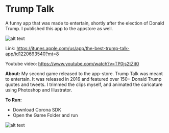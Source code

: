 # Trump Talk

A funny app that was made to entertain, shortly after the election of Donald Trump. I published this app to the appstore as well. 

![alt text](https://is3-ssl.mzstatic.com/image/thumb/Purple111/v4/ac/dc/d1/acdcd1b9-c0d7-f463-5034-67cf740e2fbb/pr_source.png/246x0w.png)

Link: https://itunes.apple.com/us/app/the-best-trump-talk-app/id1220693540?mt=8

Youtube video: https://www.youtube.com/watch?v=TP0js2tZit0

**About:**
My second game released to the app-store. Trump Talk was meant to entertain. It was released in 2016 and featured over 150+ Donald Trump quotes and tweets. I trimmed the clips myself, and animated the caricature using Photoshop and Illustrator. 

**To Run:**

- Download Corona SDK
- Open the Game Folder and run

![alt text](https://media.giphy.com/media/65FxhnjHcOoUGb4EQy/giphy-downsized-large.gif)

